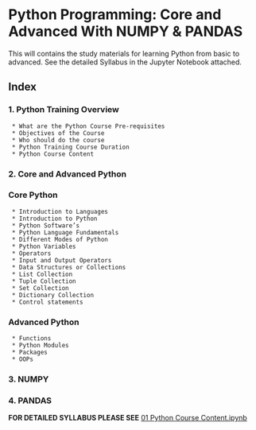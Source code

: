 # Python Programming: Core and Advanced With NUMPY & PANDAS
This will  contains the study materials for learning Python from basic to advanced. See the detailed Syllabus in the Jupyter Notebook attached. 


## Index
### 1. Python Training Overview
     * What are the Python Course Pre-requisites
     * Objectives of the Course
     * Who should do the course
     * Python Training Course Duration
     * Python Course Content 
### 2. Core and Advanced Python
   ### Core Python
     * Introduction to Languages
     * Introduction to Python
     * Python Software’s
     * Python Language Fundamentals
     * Different Modes of Python
     * Python Variables
     * Operators
     * Input and Output Operators
     * Data Structures or Collections
     * List Collection
     * Tuple Collection
     * Set Collection
     * Dictionary Collection
     * Control statements
   ### Advanced Python
     * Functions
     * Python Modules
     * Packages
     * OOPs
### 3. NUMPY
### 4. PANDAS


**FOR DETAILED SYLLABUS PLEASE SEE** [01 Python Course Content.ipynb](https://github.com/anuls2020/Python-Programming-Core-and-Advanced-/blob/84dae6718826f6c3b2f68e913f0e199770e7bc08/01%20Python%20Course%20Content.ipynb)


